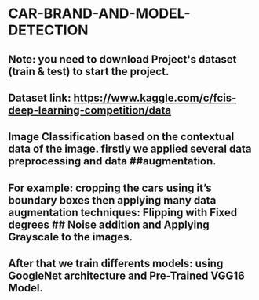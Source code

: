 # CAR-BRAND-AND-MODEL-DETECTION

## Note: you need to download Project's dataset (train & test) to start the project.
## Dataset link: https://www.kaggle.com/c/fcis-deep-learning-competition/data
## Image Classification based on the contextual data of the image. firstly we applied several data preprocessing and data ##augmentation.
## For example: cropping the cars using it’s boundary boxes then applying many data augmentation techniques: Flipping with Fixed degrees ## Noise addition and Applying Grayscale to the images.
## After that we train differents models: using GoogleNet architecture and Pre-Trained VGG16 Model.
